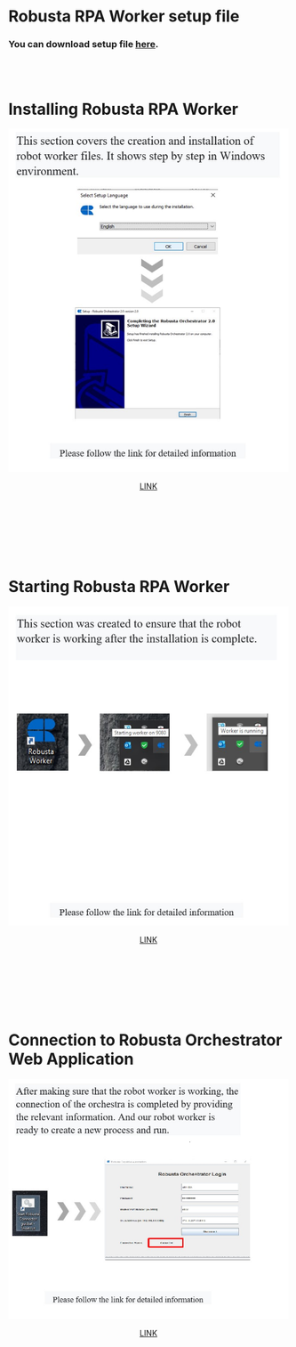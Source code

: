 ﻿

# Robusta RPA Worker setup file
### You can download setup file [here](/files/Robusta%20RPA%20Worker%20Installation%20Guide%20EN.pdf).


<br>
<br>


# **Installing Robusta RPA Worker**

<div align="center">

![](/files/page1.jpg)


[LINK](/files/Robusta%20RPA%20Worker%20Installation%20Guide%20EN.pdf)
  
   </div>


<br>
<br>
<br>
<br>
<br>
<br>

# **Starting Robusta RPA Worker**

<div align="center">

![](/files/page2.jpg)
  

[LINK](/files/Robusta%20RPA%20Worker%20Installation%20Guide%20EN.pdf)
  
  </div>
  
  <br>
<br>
<br>
<br>
<br>
<br>


# **Connection  to Robusta Orchestrator Web Application**

<div align="center">

![](/files/page3.jpg)

[LINK](/files/Robusta%20RPA%20Worker%20Installation%20Guide%20EN.pdf)
  
  </div>
  

